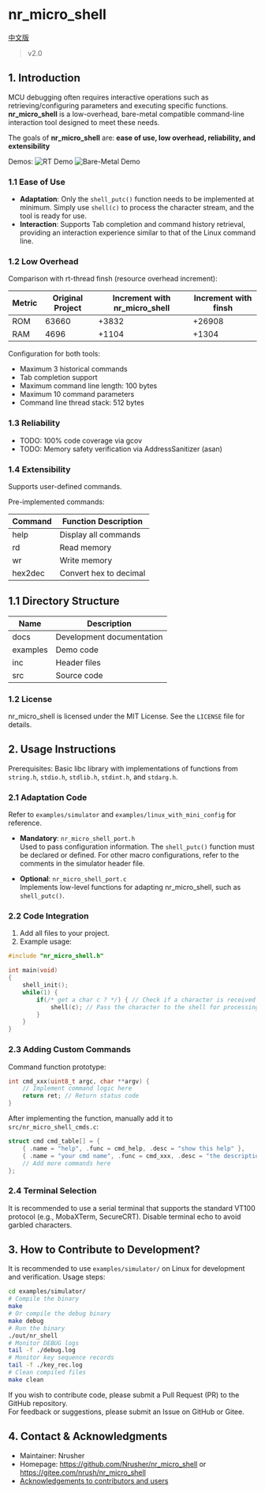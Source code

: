 # nr_micro_shell

[中文版](./readme.md)

> v2.0

## 1. Introduction
MCU debugging often requires interactive operations such as retrieving/configuring parameters and executing specific functions. **nr_micro_shell** is a low-overhead, bare-metal compatible command-line interaction tool designed to meet these needs.

The goals of **nr_micro_shell** are: **ease of use, low overhead, reliability, and extensibility**

Demos:
![RT Demo](./docs/pic/rt_test.gif)
![Bare-Metal Demo](./docs/pic/test.gif)

### 1.1 Ease of Use
- **Adaptation**: Only the `shell_putc()` function needs to be implemented at minimum. Simply use `shell(c)` to process the character stream, and the tool is ready for use.
- **Interaction**: Supports Tab completion and command history retrieval, providing an interaction experience similar to that of the Linux command line.

### 1.2 Low Overhead
Comparison with rt-thread finsh (resource overhead increment):

| Metric | Original Project | Increment with nr_micro_shell | Increment with finsh |
| --- | -------- | ------------------------ | --------------- |
| ROM | 63660    | +3832                    | +26908          |
| RAM | 4696     | +1104                    | +1304           |

Configuration for both tools:
- Maximum 3 historical commands
- Tab completion support
- Maximum command line length: 100 bytes
- Maximum 10 command parameters
- Command line thread stack: 512 bytes

### 1.3 Reliability
- TODO: 100% code coverage via gcov
- TODO: Memory safety verification via AddressSanitizer (asan)

### 1.4 Extensibility
Supports user-defined commands.

Pre-implemented commands:

| Command | Function Description |
| ------- | -------------------- |
| help    | Display all commands |
| rd      | Read memory          |
| wr      | Write memory         |
| hex2dec | Convert hex to decimal |


## 1.1 Directory Structure

| Name | Description |
| -------- | -------- |
| docs     | Development documentation |
| examples | Demo code |
| inc      | Header files |
| src      | Source code |

### 1.2 License
nr_micro_shell is licensed under the MIT License. See the `LICENSE` file for details.


## 2. Usage Instructions
Prerequisites: Basic libc library with implementations of functions from `string.h`, `stdio.h`, `stdlib.h`, `stdint.h`, and `stdarg.h`.

### 2.1 Adaptation Code
Refer to `examples/simulator` and `examples/linux_with_mini_config` for reference.

- **Mandatory**: `nr_micro_shell_port.h`  
  Used to pass configuration information. The `shell_putc()` function must be declared or defined. For other macro configurations, refer to the comments in the simulator header file.
  
- **Optional**: `nr_micro_shell_port.c`  
  Implements low-level functions for adapting nr_micro_shell, such as `shell_putc()`.

### 2.2 Code Integration
1. Add all files to your project.
2. Example usage:

```c
#include "nr_micro_shell.h"

int main(void)
{
    shell_init();
    while(1) {
        if(/* get a char c ? */) { // Check if a character is received
            shell(c); // Pass the character to the shell for processing
        }
    }
}
```

### 2.3 Adding Custom Commands
Command function prototype:
```c
int cmd_xxx(uint8_t argc, char **argv) {
    // Implement command logic here
    return ret; // Return status code
}
```

After implementing the function, manually add it to `src/nr_micro_shell_cmds.c`:
```c
struct cmd cmd_table[] = { 
    { .name = "help", .func = cmd_help, .desc = "show this help" },
    { .name = "your cmd name", .func = cmd_xxx, .desc = "the description of your cmd" },
    // Add more commands here
};
```

### 2.4 Terminal Selection
It is recommended to use a serial terminal that supports the standard VT100 protocol (e.g., MobaXTerm, SecureCRT). Disable terminal echo to avoid garbled characters.


## 3. How to Contribute to Development?
It is recommended to use `examples/simulator/` on Linux for development and verification. Usage steps:

```sh
cd examples/simulator/
# Compile the binary
make
# Or compile the debug binary
make debug
# Run the binary
./out/nr_shell
# Monitor DEBUG logs
tail -f ./debug.log
# Monitor key sequence records
tail -f ./key_rec.log
# Clean compiled files
make clean
```

If you wish to contribute code, please submit a Pull Request (PR) to the GitHub repository.  
For feedback or suggestions, please submit an Issue on GitHub or Gitee.


## 4. Contact & Acknowledgments
- Maintainer: Nrusher
- Homepage: <https://github.com/Nrusher/nr_micro_shell> or <https://gitee.com/nrush/nr_micro_shell>
- [Acknowledgements to contributors and users](./thanks.md)
